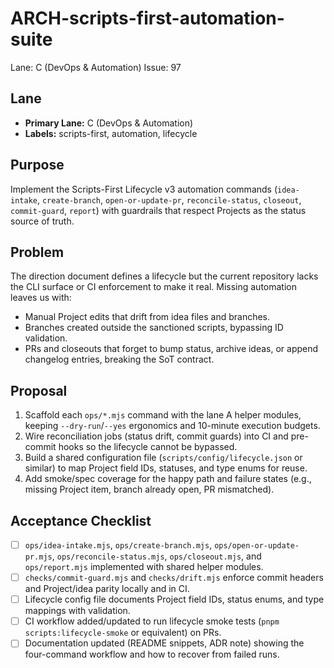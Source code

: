 # ARCH-scripts-first-automation-suite

Lane: C (DevOps & Automation)
Issue: 97

## Lane

- **Primary Lane:** C (DevOps & Automation)
- **Labels:** scripts-first, automation, lifecycle

## Purpose

Implement the Scripts-First Lifecycle v3 automation commands (`idea-intake`,
`create-branch`, `open-or-update-pr`, `reconcile-status`, `closeout`,
`commit-guard`, `report`) with guardrails that respect Projects as the status
source of truth.

## Problem

The direction document defines a lifecycle but the current repository lacks the
CLI surface or CI enforcement to make it real. Missing automation leaves us with:

- Manual Project edits that drift from idea files and branches.
- Branches created outside the sanctioned scripts, bypassing ID validation.
- PRs and closeouts that forget to bump status, archive ideas, or append
  changelog entries, breaking the SoT contract.

## Proposal

1. Scaffold each `ops/*.mjs` command with the lane A helper modules, keeping
   `--dry-run`/`--yes` ergonomics and 10-minute execution budgets.
2. Wire reconciliation jobs (status drift, commit guards) into CI and pre-commit
   hooks so the lifecycle cannot be bypassed.
3. Build a shared configuration file (`scripts/config/lifecycle.json` or
   similar) to map Project field IDs, statuses, and type enums for reuse.
4. Add smoke/spec coverage for the happy path and failure states (e.g., missing
   Project item, branch already open, PR mismatched).

## Acceptance Checklist

- [ ] `ops/idea-intake.mjs`, `ops/create-branch.mjs`, `ops/open-or-update-pr.mjs`,
      `ops/reconcile-status.mjs`, `ops/closeout.mjs`, and `ops/report.mjs`
      implemented with shared helper modules.
- [ ] `checks/commit-guard.mjs` and `checks/drift.mjs` enforce commit headers and
      Project/idea parity locally and in CI.
- [ ] Lifecycle config file documents Project field IDs, status enums, and type
      mappings with validation.
- [ ] CI workflow added/updated to run lifecycle smoke tests (`pnpm
scripts:lifecycle-smoke` or equivalent) on PRs.
- [ ] Documentation updated (README snippets, ADR note) showing the four-command
      workflow and how to recover from failed runs.
